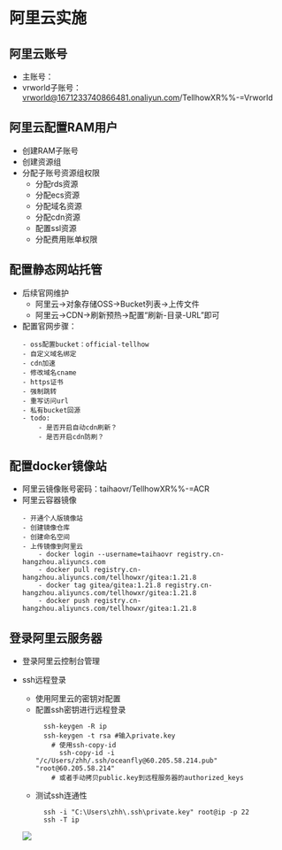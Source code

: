 # 阿里云实施

## 阿里云账号
- 主账号：
- vrworld子账号：vrworld@1671233740866481.onaliyun.com/TellhowXR%%-=Vrworld

## 阿里云配置RAM用户
- 创建RAM子账号
- 创建资源组
- 分配子账号资源组权限
  - 分配rds资源
  - 分配ecs资源
  - 分配域名资源
  - 分配cdn资源
  - 配置ssl资源
  - 分配费用账单权限

## 配置静态网站托管
- 后续官网维护
  - 阿里云->对象存储OSS->Bucket列表->上传文件
  - 阿里云->CDN->刷新预热->配置“刷新-目录-URL”即可
- 配置官网步骤：
  ```纯文本
  - oss配置bucket：official-tellhow
  - 自定义域名绑定
  - cdn加速
  - 修改域名cname
  - https证书
  - 强制跳转
  - 重写访问url
  - 私有bucket回源
  - todo:
      - 是否开启自动cdn刷新？
      - 是否开启cdn防刷？
  ```

## 配置docker镜像站
- 阿里云镜像账号密码：taihaovr/TellhowXR%%-=ACR
- 阿里云容器镜像
  ```纯文本
  - 开通个人版镜像站
  - 创建镜像仓库
  - 创建命名空间
  - 上传镜像到阿里云
      - docker login --username=taihaovr registry.cn-hangzhou.aliyuncs.com
      - docker pull registry.cn-hangzhou.aliyuncs.com/tellhowxr/gitea:1.21.8
      - docker tag gitea/gitea:1.21.8 registry.cn-hangzhou.aliyuncs.com/tellhowxr/gitea:1.21.8
      - docker push registry.cn-hangzhou.aliyuncs.com/tellhowxr/gitea:1.21.8
  ```

## 登录阿里云服务器
- 登录阿里云控制台管理
- ssh远程登录
  - 使用阿里云的密钥对配置
  - 配置ssh密钥进行远程登录
    ```shell
      ssh-keygen -R ip
      ssh-keygen -t rsa #输入private.key
        # 使用ssh-copy-id
          ssh-copy-id -i "/c/Users/zhh/.ssh/oceanfly@60.205.58.214.pub" "root@60.205.58.214"
        # 或者手动拷贝public.key到远程服务器的authorized_keys
    ```
  - 测试ssh连通性
    ```shell
      ssh -i "C:\Users\zhh\.ssh\private.key" root@ip -p 22
      ssh -T ip 
    ```

  ![](../image/阿里云磁盘扩容.png)